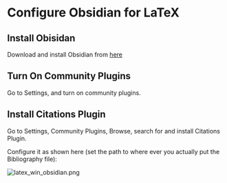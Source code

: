 # Configure Obsidian for LaTeX

## Install Obisidan

Download and install Obsidian from [here](https://obsidian.md)

## Turn On Community Plugins

Go to Settings, and turn on community plugins.


## Install Citations Plugin

Go to Settings, Community Plugins, Browse, search for and install Citations Plugin.

Configure it as shown here (set the path to where ever you actually put the Bibliography file):

![latex_win_obsidian.png](latex_win_obsidian.png)

